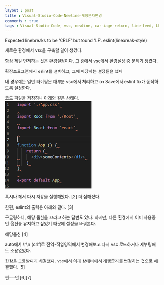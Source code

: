 ```yaml
---
layout : post
title : Visual-Studio-Code-Newline-개행문자변경
comments : true
tags : Visual-Studio-Code, vsc, newline, carriage-return, line-feed, LF, 개행문자, eslint
---
```


Expected linebreaks to be 'CRLF' but found 'LF'. eslint(linebreak-style)

새로운 환경에서 vsc을 구축할 일이 생겼다.

항상 제일 먼저하는 것은 환경설정이다.
그 중에서 vsc에서 환경설정 중 문제가 생겼다.

확장프로그램에서 eslint를 설치하고, 그에 해당하는 설정들을 했다.

내 경우에는 일반 타이핑은 대부분 vsc에서 처리하고
on Save에서 eslint fix가 동작하도록 설정한다.

코드 파일을 저장하니 아래와 같은 상태다.
![somethingWrong1](\images\2021-01-31\2021-01-31_1.PNG)

혹시나 해서 다시 저장을 실행해봤다.
[2]
더 심해졌다.

한편, eslint의 출력은 아래와 같다.
[3]

구글링하니, 해당 옵션을 끄라고 하는 답변도 있다.
하지만, 다른 환경에서 이미 사용중인 옵션을 유지하고 싶었기 때문에
설정을 바꿔본다.

해당옵션
[4]

auto에서 \r\n (crlf)로 전역-작업영역에서 변경해보고 다시 vsc 로드하거나 재부팅해도 소용없었다.

한참을 고통받다가 해결했다.
vsc에서 아래 상태바에서 개행문자를 변경하는 것으로 해결했다.
[5]

편---안
[6][7]

